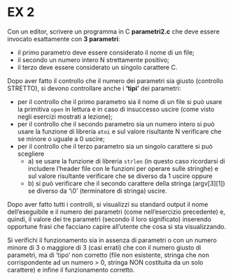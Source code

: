 # EX 2
Con un editor, scrivere un programma in C **parametri2.c** che deve essere invocato esattamente con **3 parametri**:
- il primo parametro deve essere considerato il nome di un file;
- il secondo un numero intero N strettamente positivo;
- il terzo deve essere considerato un singolo carattere C.

Dopo aver fatto il controllo che il numero dei parametri sia giusto (controllo STRETTO), si devono controllare anche i **‘tipi’** dei parametri: 
- per il controllo che il primo parametro sia il nome di un file si può usare la primitiva `open` in lettura e in caso di insuccesso uscire (come visto negli esercizi
mostrati a lezione); 
- per il controllo che il secondo parametro sia un numero intero si può usare la funzione di libreria
`atoi` e sul valore risultante N verificare che se minore o uguale a 0 uscire;
- per il controllo che il terzo parametro sia un singolo carattere si può scegliere 
    - a) se usare la funzione di libreria `strlen` (in questo caso ricordarsi di includere l’header
file con le funzioni per operare sulle stringhe) e sul valore risultante verificare che se diverso da 1 uscire oppure 
    - b) si può verificare che il secondo carattere della stringa (argv[3][1]) se diverso da ‘\0’ (terminatore di stringa) uscire. 
    
Dopo aver fatto tutti i controlli, si visualizzi su standard output il nome dell’eseguibile e il numero dei parametri (come
nell’esercizio precedente) e, quindi, il valore dei tre parametri (secondo il loro significato) inserendo opportune frasi
che facciano capire all’utente che cosa si sta visualizzando. 

Si verifichi il funzionamento sia in assenza di parametri o con un numero minore di 3 o maggiore di 3 (casi errati) che con il numero giusto di parametri, ma di ‘tipo’ non corretto
(file non esistente, stringa che non corrispondente ad un numero > 0, stringa NON costituita da un solo carattere) e
infine il funzionamento corretto.